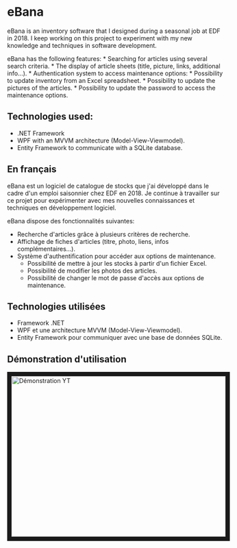 # eBana
eBana is an inventory software that I designed during a seasonal job at EDF in 2018.
I keep working on this project to experiment with my new knowledge and techniques in software development.

eBana has the following features:
	* Searching for articles using several search criteria.
	* The display of article sheets (title, picture, links, additional info...).
	* Authentication system to access maintenance options:
	 * Possibility to update inventory from an Excel spreadsheet.
		* Possibility to update the pictures of the articles.
		* Possibility to update the password to access the maintenance options.

## Technologies used:
  * .NET Framework
  * WPF with an MVVM architecture (Model-View-Viewmodel).
  * Entity Framework to communicate with a SQLite database.


## En français
eBana est un logiciel de catalogue de stocks que j'ai développé dans le cadre d'un emploi saisonnier chez EDF en 2018.
Je continue à travailler sur ce projet pour expérimenter avec mes nouvelles connaissances et techniques en développement logiciel.

eBana dispose des fonctionnalités suivantes:
  * Recherche d'articles grâce à plusieurs critères de recherche.
  * Affichage de fiches d'articles (titre, photo, liens, infos complémentaires...).
  * Système d'authentification pour accéder aux options de maintenance.
    * Possibilité de mettre à jour les stocks à partir d'un fichier Excel.
    * Possibilité de modifier les photos des articles.
    * Possibilité de changer le mot de passe d'accès aux options de maintenance.

## Technologies utilisées
  * Framework .NET
  * WPF et une architecture MVVM (Model-View-Viewmodel).
  * Entity Framework pour communiquer avec une base de données SQLite.


## Démonstration d'utilisation

<a href="http://www.youtube.com/watch?feature=player_embedded&v=4ZpS3fKIOhM" target="_blank">
<img src="http://img.youtube.com/vi/4ZpS3fKIOhM/0.jpg" alt="Démonstration YT" width="500" height="375" border="10" />
